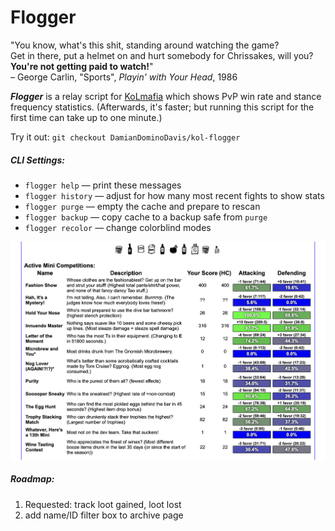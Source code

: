 # Flogger

"You know, what's this shit, standing around watching the game?<br/>
Get in there, put a helmet on and hurt somebody for Chrissakes, will you?<br/>
**You're not getting paid to watch!**"<br/>
– George Carlin, "Sports", *Playin' with Your Head*, 1986

__***Flogger***__ is a relay script for <a href="https://github.com/kolmafia/kolmafia">KoLmafia</a> which shows PvP win rate and stance frequency statistics. (Afterwards, it's faster; but running this script for the first time can take up to one minute.)

Try it out: `git checkout DamianDominoDavis/kol-flogger`

##### CLI Settings:
- `flogger help` — print these messages
- `flogger history` — adjust for how many most recent fights to show stats
- `flogger purge` — empty the cache and prepare to rescan
- `flogger backup` — copy cache to a backup safe from `purge`
- `flogger recolor` — change colorblind modes

<a href="https://raw.githubusercontent.com/DamianDominoDavis/kol-flogger/main/example.png"><img alt="Example" src="https://raw.githubusercontent.com/DamianDominoDavis/kol-flogger/main/example.png" style="max-width: 100%;" /></a>

##### Roadmap:
1. Requested: track loot gained, loot lost 
2. add name/ID filter box to archive page

